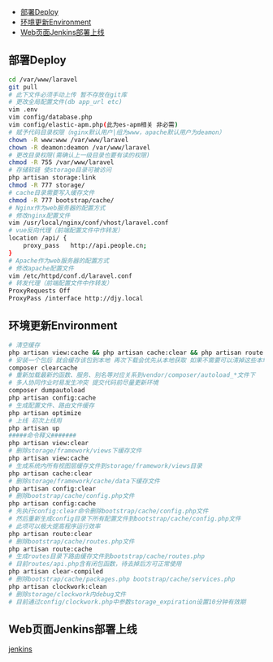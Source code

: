<!-- MarkdownTOC levels="2,3" autolink="true" autoanchor="true" style="unordered" markdown_preview="gitlab" -->

- [部署Deploy](#%E9%83%A8%E7%BD%B2deploy)
- [环境更新Environment](#%E7%8E%AF%E5%A2%83%E6%9B%B4%E6%96%B0environment)
- [Web页面Jenkins部署上线](#web%E9%A1%B5%E9%9D%A2jenkins%E9%83%A8%E7%BD%B2%E4%B8%8A%E7%BA%BF)

<!-- /MarkdownTOC -->
<a id="%E9%83%A8%E7%BD%B2deploy"></a>
## 部署Deploy
```bash
cd /var/www/laravel
git pull
# 此下文件必须手动上传 暂不存放在git库
# 更改全局配置文件(db app_url etc)
vim .env
vim config/database.php
vim config/elastic-apm.php(此为es-apm相关 非必需)
# 赋予代码目录权限（nginx默认用户|组为www，apache默认用户为deamon）
chown -R www:www /var/www/laravel
chown -R deamon:deamon /var/www/laravel
# 更改目录权限(需确认上一级目录也要有读的权限)
chmod -R 755 /var/www/laravel
# 存储软链 使storage目录可被访问
php artisan storage:link
chmod -R 777 storage/
# cache目录需要写入缓存文件
chmod -R 777 bootstrap/cache/
# Nginx作为web服务器的配置方式
# 修改nginx配置文件
vim /usr/local/nginx/conf/vhost/laravel.conf
# vue反向代理（前端配置文件中作转发）
location /api/ {
    proxy_pass   http://api.people.cn;
}
# Apache作为web服务器的配置方式
# 修改apache配置文件
vim /etc/httpd/conf.d/laravel.conf
# 转发代理（前端配置文件中作转发）
ProxyRequests Off
ProxyPass /interface http://djy.local
```
<a id="%E7%8E%AF%E5%A2%83%E6%9B%B4%E6%96%B0environment"></a>
## 环境更新Environment
```bash
# 清空缓存
php artisan view:cache && php artisan cache:clear && php artisan route:cache && php artisan clear-compiled && php artisan clockwork:clean && php artisan config:cache
# 安装一个包后 就会缓存该包到本地 再次下载会优先从本地获取 如果不需要可以清掉这些本地缓存
composer clearcache
# 重新加载最新的函数、服务、别名等对应关系到vendor/composer/autoload_*文件下
# 多人协同作业时易发生冲突 提交代码前尽量更新环境
composer dumpautoload
php artisan config:cache
# 生成配置文件、路由文件缓存
php artisan optimize 
# 上线 初次上线用
php artisan up
#####命令释义#######
php artisan view:clear 
# 删除storage/framework/views下缓存文件
php artisan view:cache
# 生成系统内所有视图层缓存文件到storage/framework/views目录
php artisan cache:clear
# 删除storage/framework/cache/data下缓存文件
php artisan config:clear
# 删除bootstrap/cache/config.php文件
php artisan config:cache
# 先执行config:clear命令删除bootstrap/cache/config.php文件
# 然后重新生成config目录下所有配置文件到bootstrap/cache/config.php文件
# 此项可以极大提高程序运行效率
php artisan route:clear
# 删除bootstrap/cache/routes.php文件
php artisan route:cache
# 生成routes目录下路由缓存文件到bootstrap/cache/routes.php
# 目前routes/api.php含有闭包函数，待去掉后方可正常使用
php artisan clear-compiled
# 删除bootstrap/cache/packages.php bootstrap/cache/services.php
php artisan clockwork:clean
# 删除storage/clockwork内debug文件
# 目前通过config/clockwork.php中参数storage_expiration设置10分钟有效期
```
<a id="web%E9%A1%B5%E9%9D%A2jenkins%E9%83%A8%E7%BD%B2%E4%B8%8A%E7%BA%BF"></a>
## Web页面Jenkins部署上线

[jenkins](jenkins)


